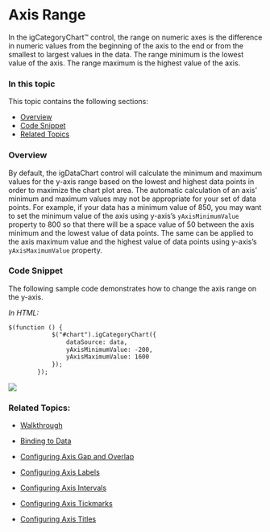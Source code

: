 ﻿# Axis Range

In the igCategoryChart™ control, the range on numeric axes is the difference in numeric values from the beginning of the axis to the end or from the smallest to largest values in the data. The range minimum is the lowest value of the axis. The range maximum is the highest value of the axis.

### In this topic

This topic contains the following sections:

- [Overview](#overview)
- [Code Snippet](#codesnippet)
- [Related Topics](#relatedtopics)

### <a id="overview"/>Overview
By default, the igDataChart control will calculate the minimum and maximum values for the y-axis range based on the lowest and highest data points in order to maximize the chart plot area. The automatic calculation of an axis' minimum and maximum values may not be appropriate for your set of data points. For example, if your data has a minimum value of 850, you may want to set the minimum value of the axis using y-axis’s `yAxisMinimumValue` property to 800 so that there will be a space value of 50 between the axis minimum and the lowest value of data points. The same can be applied to the axis maximum value and the highest value of data points using y-axis’s `yAxisMaximumValue` property.

### <a id="codesnippet"/>Code Snippet
The following sample code demonstrates how to change the axis range on the y-axis.

*In HTML:*

```html
$(function () {
            $("#chart").igCategoryChart({
                dataSource: data,
                yAxisMinimumValue: -200,
                yAxisMaximumValue: 1600
            });
        });
```

![](images/categorychart_configuring_axis_ranges_01.png)

### <a id="relatedtopics"/> Related Topics:

- [Walkthrough](categorychart-walkthrough.html)

- [Binding to Data](categorychart-binding-to-data.html)

- [Configuring Axis Gap and Overlap](configuring-axis-gap-and-overlap.html)

- [Configuring Axis Labels](configuring-axis-labels.html)

- [Configuring Axis Intervals](configuring-axis-intervals.html)

- [Configuring Axis Tickmarks](configuring-axis-tickmarks.html)

- [Configuring Axis Titles](configuring-axis-titles.html)